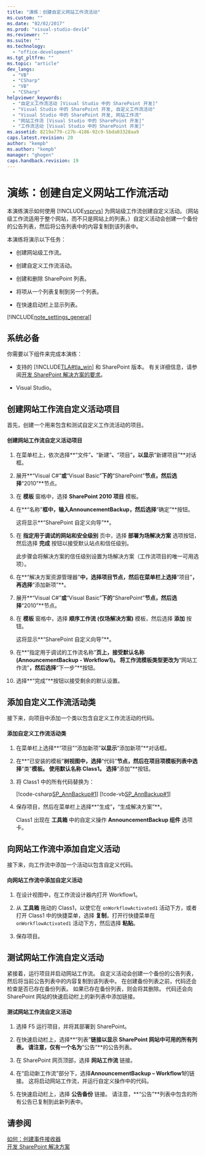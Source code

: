 ```yaml
---
title: "演练：创建自定义网站工作流活动"
ms.custom: ""
ms.date: "02/02/2017"
ms.prod: "visual-studio-dev14"
ms.reviewer: ""
ms.suite: ""
ms.technology: 
  - "office-development"
ms.tgt_pltfrm: ""
ms.topic: "article"
dev_langs: 
  - "VB"
  - "CSharp"
  - "VB"
  - "CSharp"
helpviewer_keywords: 
  - "自定义工作流活动 [Visual Studio 中的 SharePoint 开发]"
  - "Visual Studio 中的 SharePoint 开发, 自定义工作流活动"
  - "Visual Studio 中的 SharePoint 开发, 网站工作流"
  - "网站工作流 [Visual Studio 中的 SharePoint 开发]"
  - "工作流活动 [Visual Studio 中的 SharePoint 开发]"
ms.assetid: 8219a779-c27b-4186-92c9-5bda03328aa9
caps.latest.revision: 20
author: "kempb"
ms.author: "kempb"
manager: "ghogen"
caps.handback.revision: 19
---
```

# 演练：创建自定义网站工作流活动
  本演练演示如何使用 [!INCLUDE[vsprvs](../sharepoint/includes/vsprvs-md.md)] 为网站级工作流创建自定义活动。（网站级工作流适用于整个网站，而不只是网站上的列表。）自定义活动会创建一个备份的公告列表，然后将公告列表中的内容复制到该列表中。  
  
 本演练将演示以下任务：  
  
-   创建网站级工作流。  
  
-   创建自定义工作流活动。  
  
-   创建和删除 SharePoint 列表。  
  
-   将项从一个列表复制到另一个列表。  
  
-   在快速启动栏上显示列表。  
  
 [!INCLUDE[note_settings_general](../sharepoint/includes/note-settings-general-md.md)]  
  
## 系统必备  
 你需要以下组件来完成本演练：  
  
-   支持的 [!INCLUDE[TLA#tla_win](../sharepoint/includes/tlasharptla-win-md.md)] 和 SharePoint 版本。  有关详细信息，请参阅[开发 SharePoint 解决方案的要求](../sharepoint/requirements-for-developing-sharepoint-solutions.md)。  
  
-   Visual Studio。  
  
## 创建网站工作流自定义活动项目  
 首先，创建一个用来包含和测试自定义工作流活动的项目。  
  
#### 创建网站工作流自定义活动项目  
  
1.  在菜单栏上，依次选择**“文件”**、**“新建”**、**“项目”**，以显示**“新建项目”**对话框。  
  
2.  展开**“Visual C\#”**或**“Visual Basic”**下的**“SharePoint”**节点，然后选择**“2010”**节点。  
  
3.  在 **模板** 窗格中，选择 **SharePoint 2010 项目** 模板。  
  
4.  在**“名称”**框中，输入AnnouncementBackup，然后选择**“确定”**按钮。  
  
     这将显示**“SharePoint 自定义向导”**。  
  
5.  在 **指定用于调试的网站和安全级别** 页中，选择 **部署为场解决方案** 选项按钮，然后选择 **完成** 按钮以接受默认站点和信任级别。  
  
     此步骤会将解决方案的信任级别设置为场解决方案（工作流项目的唯一可用选项）。  
  
6.  在**“解决方案资源管理器”**中，选择项目节点，然后在菜单栏上选择**“项目”**，再选择**“添加新项”**。  
  
7.  展开**“Visual C\#”**或**“Visual Basic”**下的**“SharePoint”**节点，然后选择**“2010”**节点。  
  
8.  在 **模板** 窗格中，选择 **顺序工作流 \(仅场解决方案\)** 模板，然后选择 **添加** 按钮。  
  
     这将显示**“SharePoint 自定义向导”**。  
  
9. 在**“指定用于调试的工作流名称”**页上，接受默认名称 \(AnnouncementBackup \- Workflow1\)。  将工作流模板类型更改为**“网站工作流”**，然后选择**“下一步”**按钮。  
  
10. 选择**“完成”**按钮以接受剩余的默认设置。  
  
## 添加自定义工作流活动类  
 接下来，向项目中添加一个类以包含自定义工作流活动的代码。  
  
#### 添加自定义工作流活动类  
  
1.  在菜单栏上选择**“项目”“添加新项”**以显示**“添加新项”**对话框。  
  
2.  在**“已安装的模板”**树视图中，选择**“代码”**节点，然后在项目项模板列表中选择**“类”**模板。  使用默认名称 Class1。  选择**“添加”**按钮。  
  
3.  将 Class1 中的所有代码替换为：  
  
     [!code-csharp[SP_AnnBackup#1](../snippets/csharp/VS_Snippets_OfficeSP/sp_annbackup/cs/class1.cs#1)]
     [!code-vb[SP_AnnBackup#1](../snippets/visualbasic/VS_Snippets_OfficeSP/sp_annbackup/vb/class1.vb#1)]  
  
4.  保存项目，然后在菜单栏上选择**“生成”**，**“生成解决方案”**。  
  
     Class1 出现在 **工具箱** 中的自定义操作 **AnnouncementBackup 组件** 选项卡。  
  
## 向网站工作流中添加自定义活动  
 接下来，向工作流中添加一个活动以包含自定义代码。  
  
#### 向网站工作流中添加自定义活动  
  
1.  在设计视图中，在工作流设计器内打开 Workflow1。  
  
2.  从 **工具箱** 拖动的 Class1，以使它在 `onWorkflowActivated1` 活动下方，或者打开 Class1 中的快捷菜单，选择 **复制**，打开行快捷菜单在 `onWorkflowActivated1` 活动下方，然后选择 **粘贴**。  
  
3.  保存项目。  
  
## 测试网站工作流自定义活动  
 紧接着，运行项目并启动网站工作流。  自定义活动会创建一个备份的公告列表，然后将当前公告列表中的内容复制到该列表中。  在创建备份列表之前，代码还会检查是否已存在备份列表。  如果已存在备份列表，则会将其删除。  代码还会向 SharePoint 网站的快速启动栏上的新列表中添加链接。  
  
#### 测试网站工作流自定义活动  
  
1.  选择 F5 运行项目，并将其部署到 SharePoint。  
  
2.  在快速启动栏上，选择**“列表”**链接以显示 SharePoint 网站中可用的所有列表。  请注意，仅有一个名为**“公告”**的公告列表。  
  
3.  在 SharePoint 网页顶部，选择 **网站工作流** 链接。  
  
4.  在“启动新工作流”部分下，选择**AnnouncementBackup – Workflow1**的链接。  这将启动网站工作流，并运行自定义操作中的代码。  
  
5.  在快速启动栏上，选择 **公告备份** 链接。  请注意，**“公告”**列表中包含的所有公告已复制到此新列表中。  
  
## 请参阅  
 [如何：创建事件接收器](../sharepoint/how-to-create-an-event-receiver.md)   
 [开发 SharePoint 解决方案](../sharepoint/developing-sharepoint-solutions.md)  
  
  